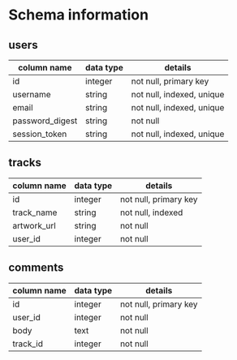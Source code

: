 # Schema information

## users

column name     | data type | details
----------------|-----------|-----------------------
id              | integer   | not null, primary key
username        | string    | not null, indexed, unique
email           | string    | not null, indexed, unique
password_digest | string    | not null
session_token   | string    | not null, indexed, unique

## tracks

column name     | data type | details
----------------|-----------|-----------------------
id              | integer   | not null, primary key
track_name      | string    | not null, indexed
artwork_url     | string    | not null
user_id         | integer   | not null

## comments

column name     | data type | details
----------------|-----------|-----------------------
id              | integer   | not null, primary key
user_id         | integer   | not null
body            | text      | not null
track_id        | integer   | not null
